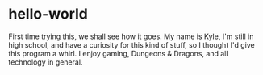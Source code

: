 # hello-world
First time trying this, we shall see how it goes.
My name is Kyle, I'm still in high school, and have a curiosity for this kind of stuff, so I thought I'd give this program a whirl.  I enjoy gaming, Dungeons & Dragons, and all technology in general.
